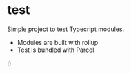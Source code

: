 # test

Simple project to test Typecript modules.

- Modules are built with rollup
- Test is bundled with Parcel

:)
